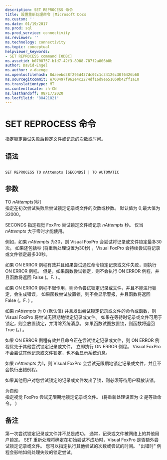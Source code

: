 ```yaml
---
description: SET REPROCESS 命令
title: 设置重新处理命令 |Microsoft Docs
ms.custom: ''
ms.date: 01/19/2017
ms.prod: sql
ms.prod_service: connectivity
ms.reviewer: ''
ms.technology: connectivity
ms.topic: conceptual
helpviewer_keywords:
- SET REPROCESS command [ODBC]
ms.assetid: b0708757-b1d7-42f3-8988-787f2a806b8b
author: David-Engel
ms.author: v-daenge
ms.openlocfilehash: 8daeebd38f295d437dc02c1c34126c30f6426b68
ms.sourcegitcommit: e700497f962e4c2274df16d9e651059b42ff1a10
ms.translationtype: MT
ms.contentlocale: zh-CN
ms.lasthandoff: 08/17/2020
ms.locfileid: "88421821"
---
```

# <a name="set-reprocess-command"></a>SET REPROCESS 命令
指定锁定尝试失败后锁定文件或记录的次数或时间。  
  
## <a name="syntax"></a>语法  
  
```  
  
SET REPROCESS TO nAttempts [SECONDS] | TO AUTOMATIC  
```  
  
## <a name="arguments"></a>参数  
 TO *nAttempts*[秒]  
 指定在初次尝试失败后尝试锁定记录或文件的次数或秒数。 默认值为 0;最大值为32000。  
  
 SECONDS 指定视觉 FoxPro 尝试锁定文件或记录 *nAttempts* 秒。 仅当 *nAttempts* 大于零时才能使用。  
  
 例如，如果 *nAttempts* 为30，则 Visual FoxPro 会尝试将记录或文件锁定最多30次。 如果还包括秒 (将重新处理设置为30秒) ，Visual FoxPro 会持续尝试将记录或文件锁定最多30秒。  
  
 如果 ON ERROR 例程有效并且如果尝试通过命令锁定记录或文件失败，则执行 ON ERROR 例程。 但是，如果函数尝试锁定，则不会执行 ON ERROR 例程，并且函数将返回 False (。F. ) 。  
  
 如果 ON ERROR 例程不起作用，则命令尝试锁定记录或文件，并且不能进行锁定，会生成错误。 如果函数尝试放置锁，则不会显示警报，并且函数将返回 False (。F. ) 。  
  
 如果 *nAttempts* 为 0 (默认值) 并且发出尝试锁定记录或文件的命令或函数，则 Visual FoxPro 将尝试无限期地锁定记录或文件。 如果在等待时记录或文件可用于锁定，则会放置锁定，并清除系统消息。 如果函数试图放置锁，则函数将返回 True (。) 。  
  
 如果 ON ERROR 例程有效并且命令正在尝试锁定记录或文件，则 ON ERROR 例程优先于其他尝试锁定记录或文件。 立即执行 ON ERROR 例程。 Visual FoxPro 不会尝试其他记录或文件锁定，也不会显示系统消息。  
  
 如果 *nAttempts* 为1，则 Visual FoxPro 会尝试无限期地锁定记录或文件，并且不会执行出错例程。  
  
 如果其他用户对您尝试锁定的记录或文件发出了锁，则必须等待用户释放该锁。  
  
 为自动  
 指定视觉 FoxPro 尝试无限期地锁定记录或文件。  (将重新处理设置为-2 是等效命令。 )   
  
## <a name="remarks"></a>备注  
 第一次尝试锁定记录或文件并不总是成功。 通常，记录或文件被网络上的其他用户锁定。 SET 重新处理将确定在初始尝试不成功时，Visual FoxPro 是否额外尝试锁定记录或文件。 您可以指定执行其他尝试的次数或尝试的时间。 "出错时" 例程会影响如何处理失败的锁定尝试。
